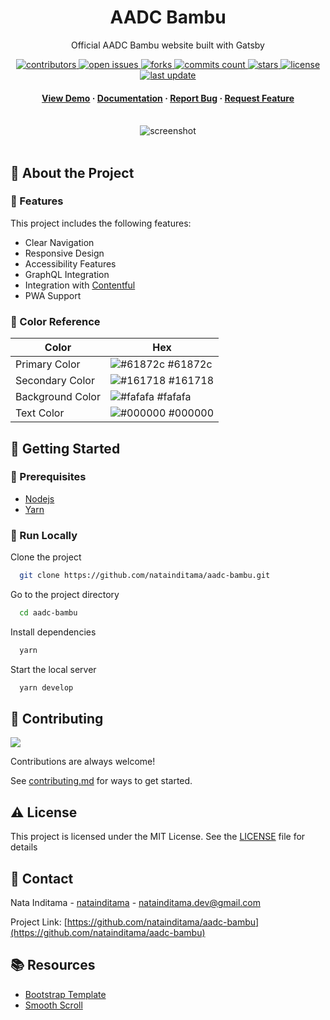 <div align="center">

  <h1>AADC Bambu</h1>  
  <p>
    Official AADC Bambu website built with Gatsby 
  </p>

<!-- Badges -->
<p>
  <a href="https://github.com/natainditama/aadc-bambu/graphs/contributors">
    <img src="https://img.shields.io/github/contributors/natainditama/aadc-bambu" alt="contributors" />
  </a>
  <a href="https://github.com/natainditama/aadc-bambu/issues/">
    <img src="https://img.shields.io/github/issues/natainditama/aadc-bambu" alt="open issues" />
  </a>
  <a href="https://github.com/natainditama/aadc-bambu/network/members">
    <img src="https://badgen.net/github/forks/natainditama/aadc-bambu" alt="forks" />
  </a>
  <a href="https://github.com/natainditama/aadc-bambu/graphs/commit-activity">
    <img src="https://badgen.net/github/commits/natainditama/aadc-bambu" alt="commits count" />
  </a>
  <a href="https://github.com/natainditama/aadc-bambu/stargazers">
    <img src="https://badgen.net/github/stars/natainditama/aadc-bambu" alt="stars" />
  </a>
  <a href="https://github.com/natainditama/aadc-bambu/blob/master/LICENSE">
    <img src="https://img.shields.io/github/license/natainditama/aadc-bambu.svg" alt="license" />
  </a>
  <a href="https://github.com/natainditama/aadc-bambu">
    <img src="https://img.shields.io/github/last-commit/natainditama/aadc-bambu" alt="last update" />
  </a>
</p>
   
  <h4>
    <a href="https://github.com/natainditama/aadc-bambu/">View Demo</a>
    <span> · </span>
    <a href="https://github.com/natainditama/aadc-bambu">Documentation</a>
    <span> · </span>
    <a href="https://github.com/natainditama/aadc-bambu/issues/">Report Bug</a>
    <span> · </span>
    <a href="https://github.com/natainditama/aadc-bambu/issues/">Request Feature</a>
  </h4>
</div>

<br />

<div align="center"> 
  <img src="https://github.com/natainditama/aadc-bambu/assets/81244669/c9f69bfe-02ce-4c2a-a606-39fe8793cc2c" alt="screenshot" />
</div>

<br />

<!-- About the Project -->
## 📝 About the Project

<!-- Features -->
### 🌟 Features

This project includes the following features:

- Clear Navigation
- Responsive Design
- Accessibility Features
- GraphQL Integration
- Integration with [Contentful](https://www.contentful.com/)
- PWA Support

<!-- Color Reference -->
### 🎨 Color Reference

| Color             | Hex                                                                |
| ----------------- | ------------------------------------------------------------------ |
| Primary Color     | ![#61872c](https://via.placeholder.com/10/61872c?text=+) #61872c |
| Secondary Color   | ![#161718](https://via.placeholder.com/10/161718?text=+) #161718 |
| Background Color  | ![#fafafa](https://via.placeholder.com/10/fafafa?text=+) #fafafa |
| Text Color        | ![#000000](https://via.placeholder.com/10/000000?text=+) #000000 |

<!-- Getting Started -->
## 🚀 Getting Started

<!-- Prerequisites -->
### 🔧 Prerequisites

- [Nodejs](https://nodejs.org/)
- [Yarn](https://yarnpkg.com/)

<!-- Run Locally -->
### 🏃 Run Locally

Clone the project

```bash
  git clone https://github.com/natainditama/aadc-bambu.git
```

Go to the project directory

```bash
  cd aadc-bambu
```

Install dependencies

```bash
  yarn
```

Start the local server

```bash
  yarn develop 
```

<!-- Contributing -->
## 👋 Contributing

<a href="https://github.com/natainditama/aadc-bambu/graphs/contributors">
  <img src="https://contrib.rocks/image?repo=natainditama/aadc-bambu" />
</a><br/>

Contributions are always welcome!

See [contributing.md](https://github.com/natainditama/aadc-bambu/blob/main/.github/CONTRIBUTING.md) for ways to get started.

<!-- License -->
## ⚠️ License

This project is licensed under the MIT License. See the [LICENSE](https://github.com/natainditama/aadc-bambu/blob/main/LICENSE) file for details

<!-- Contact -->
## 🤝 Contact
Nata Inditama - [natainditama](https://linkedin.com/in/natainditama/) - natainditama.dev@gmail.com

Project Link: [https://github.com/natainditama/aadc-bambu](https://github.com/natainditama/aadc-bambu)

<!-- Resources -->
## 📚 Resources

- [Bootstrap Template](https://bootstrapmade.com/)
- [Smooth Scroll](https://lenis.studiofreight.com/)
